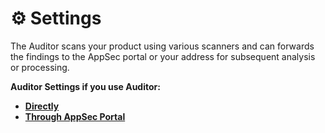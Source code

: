 # ⚙️ Settings

The Auditor scans your product using various scanners and can forwards the findings to the AppSec portal or your address for subsequent analysis or processing.

**Auditor Settings if you use Auditor:**

* [**Directly**](direct-use-of-the-auditor/)
* [**Through AppSec Portal**](../../appsec-portal/auditor/auditor-settings/)
